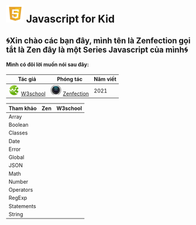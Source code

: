 # ![icons8-javascript.png](https://raw.githubusercontent.com/Zenfection/Image/master/2021/01/21-21-56-44-icons8-javascript.png) Javascript for Kid

## 🌀Xin chào các bạn đây, mình tên là Zenfection gọi tắt là Zen đây là một Series Javascript của mình🌀

#### Mình có đôi lời muốn nói sau đây:

| Tác giả                                                                                                                                                                                                                           | Phóng tác                                                                                                                                             | Năm viết |
| --------------------------------------------------------------------------------------------------------------------------------------------------------------------------------------------------------------------------------- | ----------------------------------------------------------------------------------------------------------------------------------------------------- | -------- |
| ![15548dee143968fb4dabbc71016811d6icon  01png](https://raw.githubusercontent.com/Zenfection/Image/master/2021/02/22-21-46-55-15548dee143968fb4dabbc71016811d6_icon%20-%2001.png) [W3school](https://www.w3schools.com/javascript) | ![zencat.png](https://raw.githubusercontent.com/Zenfection/Image/master/2021/02/22-21-50-29-zencat.png) [Zenfection](https://facebook.com/zenfection) | 2021     |

| Tham khảo  | Zen | W3school |
| ---------- | --- | -------- |
| Array      |     |          |
| Boolean    |     |          |
| Classes    |     |          |
| Date       |     |          |
| Error      |     |          |
| Global     |     |          |
| JSON       |     |          |
| Math       |     |          |
| Number     |     |          |
| Operators  |     |          |
| RegExp     |     |          |
| Statements |     |          |
| String     |     |          |





 
 <comment/> 
 
